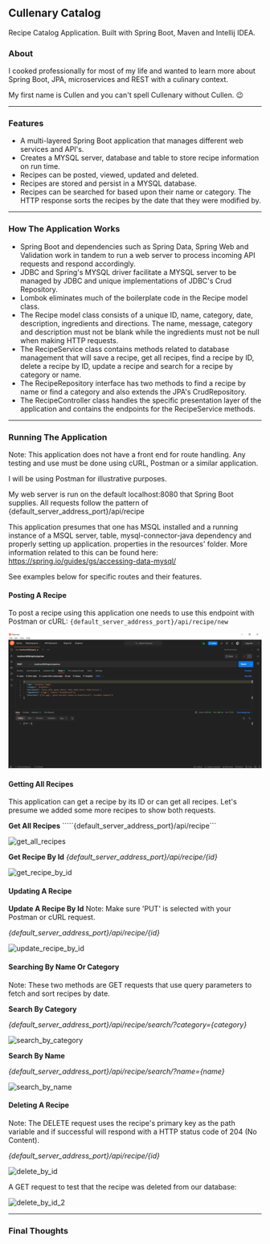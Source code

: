 ## Cullenary Catalog ##
Recipe Catalog Application. Built with Spring Boot, Maven and Intellij IDEA.

### About
I cooked professionally for most of my life and wanted to learn more about Spring Boot, JPA, microservices and REST with a culinary context.


My first name is Cullen and you can't spell Cullenary without Cullen. :wink:

-------------

### Features ###

* A multi-layered Spring Boot application that manages different web services and API's.
* Creates a MYSQL server, database and table to store recipe information on run time.
* Recipes can be posted, viewed, updated and deleted.
* Recipes are stored and persist in a MYSQL database.
* Recipes can be searched for based upon their name or category. The HTTP response sorts the recipes by the date that they were modified by.

-------------

### How The Application Works ###

* Spring Boot and dependencies such as Spring Data, Spring Web and Validation work in tandem to run a web server to process incoming API requests and respond accordingly.
* JDBC and Spring's MYSQL driver facilitate a MYSQL server to be managed by JDBC and unique implementations of JDBC's Crud Repository.
* Lombok eliminates much of the boilerplate code in the Recipe model class.
* The Recipe model class consists of a unique ID, name, category, date, description, ingredients and directions. The name, message, category and description must not be blank 
  while the ingredients must not be null when making HTTP requests.
* The RecipeService class contains methods related to database management that will save a recipe, get all recipes, find a recipe by ID, delete a recipe by ID, update a recipe and 
  search for a 
  recipe by 
  category or name. 
* The RecipeRepository interface has two methods to find a recipe by name or find a category and also extends the JPA's CrudRepository.
* The RecipeController class handles the specific presentation layer of the application and contains the endpoints for the RecipeService methods.

-------------
### Running The Application

Note: This application does not have a front end for route handling. Any testing and use must be done using cURL, Postman or a similar application. 

I will be using Postman for illustrative purposes. 

My web server is run on the default localhost:8080 that Spring Boot supplies. All requests follow the pattern of {default_server_address_port}/api/recipe 

This application presumes that one has MSQL installed and a running instance of a MSQL server, table, mysql-connector-java dependency and properly setting up application.
properties in the resources' folder. 
More information related to this can be found here: https://spring.io/guides/gs/accessing-data-mysql/

See examples below for specific routes and their features.

#### Posting A Recipe

To post a recipe using this application one needs to use this endpoint with Postman or cURL: ```{default_server_address_port}/api/recipe/new```


![post_request](https://github.com/csmithswim/cullenarycatalog/blob/main/images/post.png)

#### Getting All Recipes

This application can get a recipe by its ID or can get all recipes. Let's presume we added some more recipes to show both requests.

**Get All Recipes**
`````{default_server_address_port}/api/recipe```

![get_all_recipes](https://github.com/csmithswim/cullenarycatalog/blob/main/images/get.png)


**Get Recipe By Id**
_{default_server_address_port}/api/recipe/{id}_

![get_recipe_by_id](https://github.com/csmithswim/cullenarycatalog/blob/main/images/find%20by%20ID.png)

#### Updating A Recipe

**Update A Recipe By Id**
Note: Make sure 'PUT' is selected with your Postman or cURL request.

_{default_server_address_port}/api/recipe/{id}_

![update_recipe_by_id](https://github.com/csmithswim/cullenarycatalog/blob/main/images/put%201.png)

#### Searching By Name Or Category

Note: These two methods are GET requests that use query parameters to fetch and sort recipes by date.

**Search By Category**

_{default_server_address_port}/api/recipe/search/?category={category}_

![search_by_category](https://github.com/csmithswim/cullenarycatalog/blob/main/images/search%20by%20category.png)

**Search By Name**

_{default_server_address_port}/api/recipe/search/?name={name}_

![search_by_name](https://github.com/csmithswim/cullenarycatalog/blob/main/images/search%20by%20name.png)

#### Deleting A Recipe
Note: The DELETE request uses the recipe's primary key as the path variable and if successful will respond with a HTTP status code of 204 (No Content).

_{default_server_address_port}/api/recipe/{id}_

![delete_by_id](https://github.com/csmithswim/cullenarycatalog/blob/main/images/delete%20by%20ID.png)

A GET request to test that the recipe was deleted from our database: 

![delete_by_id_2](https://github.com/csmithswim/cullenarycatalog/blob/main/images/delete%20by%20ID%202.png)

-------------

### Final Thoughts

